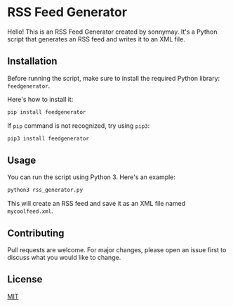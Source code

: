 # RSS Feed Generator

Hello! This is an RSS Feed Generator created by sonnymay. It's a Python script that generates an RSS feed and writes it to an XML file.

## Installation

Before running the script, make sure to install the required Python library: `feedgenerator`. 

Here's how to install it:

```bash
pip install feedgenerator
```

If `pip` command is not recognized, try using `pip3`:

```bash
pip3 install feedgenerator
```

## Usage

You can run the script using Python 3. Here's an example:

```bash
python3 rss_generator.py
```

This will create an RSS feed and save it as an XML file named `mycoolfeed.xml`.

## Contributing

Pull requests are welcome. For major changes, please open an issue first to discuss what you would like to change.

## License

[MIT](https://choosealicense.com/licenses/mit/)
```

